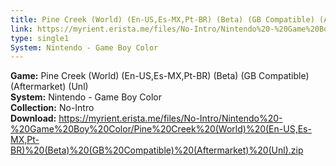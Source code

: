 ```yaml
---
title: Pine Creek (World) (En-US,Es-MX,Pt-BR) (Beta) (GB Compatible) (Aftermarket) (Unl)
link: https://myrient.erista.me/files/No-Intro/Nintendo%20-%20Game%20Boy%20Color/Pine%20Creek%20(World)%20(En-US,Es-MX,Pt-BR)%20(Beta)%20(GB%20Compatible)%20(Aftermarket)%20(Unl).zip
type: single1
System: Nintendo - Game Boy Color
---
```

<b>Game:</b> Pine Creek (World) (En-US,Es-MX,Pt-BR) (Beta) (GB Compatible) (Aftermarket) (Unl)<br>
<b>System:</b> Nintendo - Game Boy Color<br>
<b>Collection:</b> No-Intro<br>
<b>Download:</b> https://myrient.erista.me/files/No-Intro/Nintendo%20-%20Game%20Boy%20Color/Pine%20Creek%20(World)%20(En-US,Es-MX,Pt-BR)%20(Beta)%20(GB%20Compatible)%20(Aftermarket)%20(Unl).zip